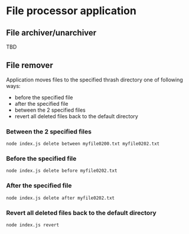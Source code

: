 # File processor application

## File archiver/unarchiver

TBD

## File remover
Application moves files to the specified thrash directory one of following ways:
* before the specified file
* after the specified file
* between the 2 specified files
* revert all deleted files back to the default directory

### Between the 2 specified files
`node index.js delete between myfile0200.txt myfile0202.txt`

### Before the specified file 
`node index.js delete before myfile0202.txt`

### After the specified file
`node index.js delete after myfile0202.txt`

### Revert all deleted files back to the default directory
`node index.js revert`